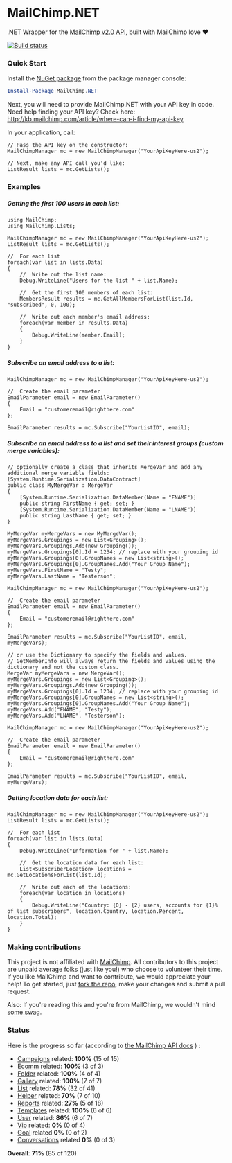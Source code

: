 MailChimp.NET
=============

.NET Wrapper for the [MailChimp v2.0 API](http://apidocs.mailchimp.com/api/2.0/), built with MailChimp love :heart:

[![Build status](https://ci.appveyor.com/api/projects/status/sltbowtdfnjj79yb)](https://ci.appveyor.com/project/danesparza/mailchimp-net)

### Quick Start

Install the [NuGet package](https://nuget.org/packages/MailChimp.NET/) from the package manager console:

```powershell
Install-Package MailChimp.NET
```
Next, you will need to provide MailChimp.NET with your API key in code.  Need help finding your API key?  Check here: http://kb.mailchimp.com/article/where-can-i-find-my-api-key

In your application, call:

```CSharp
// Pass the API key on the constructor:
MailChimpManager mc = new MailChimpManager("YourApiKeyHere-us2");

// Next, make any API call you'd like:
ListResult lists = mc.GetLists();
```

### Examples

##### Getting the first 100 users in each list:

```CSharp
using MailChimp;
using MailChimp.Lists;

MailChimpManager mc = new MailChimpManager("YourApiKeyHere-us2");
ListResult lists = mc.GetLists();

//  For each list
foreach(var list in lists.Data)
{
	//  Write out the list name:
	Debug.WriteLine("Users for the list " + list.Name);
	
	//  Get the first 100 members of each list:
	MembersResult results = mc.GetAllMembersForList(list.Id, "subscribed", 0, 100);
	
	//  Write out each member's email address:
	foreach(var member in results.Data)
	{
	    Debug.WriteLine(member.Email);
	}
}
```

##### Subscribe an email address to a list:

```CSharp
MailChimpManager mc = new MailChimpManager("YourApiKeyHere-us2");

//	Create the email parameter
EmailParameter email = new EmailParameter()
{
	Email = "customeremail@righthere.com"
};

EmailParameter results = mc.Subscribe("YourListID", email);
```

##### Subscribe an email address to a list and set their interest groups (custom merge variables):

```CSharp	
// optionally create a class that inherits MergeVar and add any additional merge variable fields:
[System.Runtime.Serialization.DataContract]
public class MyMergeVar : MergeVar
{
	[System.Runtime.Serialization.DataMember(Name = "FNAME")]
	public string FirstName { get; set; }
	[System.Runtime.Serialization.DataMember(Name = "LNAME")]
	public string LastName { get; set; }
}

MyMergeVar myMergeVars = new MyMergeVar();
myMergeVars.Groupings = new List<Grouping>();
myMergeVars.Groupings.Add(new Grouping());
myMergeVars.Groupings[0].Id = 1234; // replace with your grouping id
myMergeVars.Groupings[0].GroupNames = new List<string>();
myMergeVars.Groupings[0].GroupNames.Add("Your Group Name");
myMergeVars.FirstName = "Testy";
myMergeVars.LastName = "Testerson";

MailChimpManager mc = new MailChimpManager("YourApiKeyHere-us2");

//	Create the email parameter
EmailParameter email = new EmailParameter()
{
	Email = "customeremail@righthere.com"
};

EmailParameter results = mc.Subscribe("YourListID", email, myMergeVars);

// or use the Dictionary to specify the fields and values. 
// GetMemberInfo will always return the fields and values using the dictionary and not the custom class.
MergeVar myMergeVars = new MergeVar();
myMergeVars.Groupings = new List<Grouping>();
myMergeVars.Groupings.Add(new Grouping());
myMergeVars.Groupings[0].Id = 1234; // replace with your grouping id
myMergeVars.Groupings[0].GroupNames = new List<string>();
myMergeVars.Groupings[0].GroupNames.Add("Your Group Name");
myMergeVars.Add("FNAME", "Testy");
myMergeVars.Add("LNAME", "Testerson");

MailChimpManager mc = new MailChimpManager("YourApiKeyHere-us2");

//	Create the email parameter
EmailParameter email = new EmailParameter()
{
	Email = "customeremail@righthere.com"
};

EmailParameter results = mc.Subscribe("YourListID", email, myMergeVars);

```

##### Getting location data for each list:

```CSharp
MailChimpManager mc = new MailChimpManager("YourApiKeyHere-us2");
ListResult lists = mc.GetLists();

//  For each list
foreach(var list in lists.Data)
{
	Debug.WriteLine("Information for " + list.Name);
	
	//  Get the location data for each list:
	List<SubscriberLocation> locations = mc.GetLocationsForList(list.Id);
	
	//  Write out each of the locations:
	foreach(var location in locations)
	{
	    Debug.WriteLine("Country: {0} - {2} users, accounts for {1}% of list subscribers", location.Country, location.Percent, location.Total);
	}
}
```

### Making contributions
This project is not affiliated with [MailChimp](http://mailchimp.com/about/).  All contributors to this project are unpaid average folks (just like you!) who choose to volunteer their time.  If you like MailChimp and want to contribute, we would appreciate your help!  To get started, just [fork the repo](https://help.github.com/articles/fork-a-repo), make your changes and submit a pull request.   

Also:  If you're reading this and you're from MailChimp, we wouldn't mind [some swag](http://www.wired.com/design/2012/12/mailchimp-swag/).

### Status
Here is the progress so far (according to [the MailChimp API docs](http://apidocs.mailchimp.com/api/2.0/#method-sections) ) :

- [Campaigns](http://apidocs.mailchimp.com/api/2.0/#campaigns-methods) related: **100%** (15 of 15)
- [Ecomm](http://apidocs.mailchimp.com/api/2.0/#ecomm-methods) related: **100%** (3 of 3)
- [Folder](http://apidocs.mailchimp.com/api/2.0/#folders-methods) related: **100%** (4 of 4)
- [Gallery](http://apidocs.mailchimp.com/api/2.0/#gallery-methods) related: **100%** (7 of 7)
- [List](http://apidocs.mailchimp.com/api/2.0/#lists-methods) related: **78%** (32 of 41)
- [Helper](http://apidocs.mailchimp.com/api/2.0/#helper-methods) related: **70%** (7 of 10)
- [Reports](http://apidocs.mailchimp.com/api/2.0/#reports-methods) related: **27%** (5 of 18)
- [Templates](http://apidocs.mailchimp.com/api/2.0/#templates-methods) related: **100%** (6 of 6)
- [User](http://apidocs.mailchimp.com/api/2.0/#users-methods) related: **86%** (6 of 7)
- [Vip](http://apidocs.mailchimp.com/api/2.0/#vip-methods) related: **0%** (0 of 4)
- [Goal](http://apidocs.mailchimp.com/api/2.0/#goal-methods) related **0%** (0 of 2)
- [Conversations](http://apidocs.mailchimp.com/api/2.0/#conversations-methods) related **0%** (0 of 3)

**Overall**: **71%** (85 of 120)
